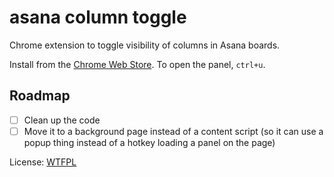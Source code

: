 # asana column toggle

Chrome extension to toggle visibility of columns in Asana boards.

Install from the [Chrome Web Store](https://chrome.google.com/webstore/detail/asana-column-toggle/liblbldpjffmmghimkblofabpljgkjmn).
To open the panel, `ctrl+u`.

## Roadmap
* [ ] Clean up the code
* [ ] Move it to a background page instead of a content script (so it can use a
  popup thing instead of a hotkey loading a panel on the page)

License: [WTFPL](./LICENSE.md)
